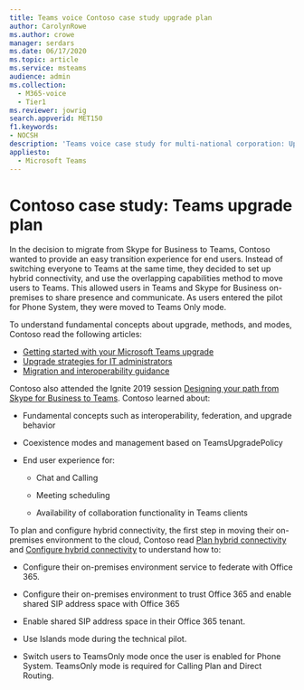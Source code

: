 ```yaml
---
title: Teams voice Contoso case study upgrade plan
author: CarolynRowe
ms.author: crowe
manager: serdars
ms.date: 06/17/2020
ms.topic: article
ms.service: msteams
audience: admin
ms.collection: 
  - M365-voice
  - Tier1
ms.reviewer: jowrig
search.appverid: MET150
f1.keywords:
- NOCSH
description: 'Teams voice case study for multi-national corporation: Upgrade planning.'
appliesto: 
  - Microsoft Teams
---
```


# Contoso case study: Teams upgrade plan

In the decision to migrate from Skype for Business to Teams, Contoso wanted to provide an easy transition experience for end users. Instead of switching everyone to Teams at the same time, they decided to set up hybrid connectivity, and use the overlapping capabilities method to move users to Teams. This allowed users in Teams and Skype for Business on-premises to share presence and communicate. As users entered the pilot for Phone System, they were moved to Teams Only mode.

To understand fundamental concepts about upgrade, methods, and modes, Contoso read the following articles:

- [Getting started with your Microsoft Teams upgrade](upgrade-start-here.md)
- [Upgrade strategies for IT administrators](upgrade-to-teams-on-prem-implement.md) 
- [Migration and interoperability guidance](migration-interop-guidance-for-teams-with-skype.md)
 
Contoso also attended the Ignite 2019 session [Designing your path from Skype for Business to Teams](https://myignite.microsoft.com/archives/IG20-OD251). Contoso learned about:

- Fundamental concepts such as interoperability, federation, and upgrade behavior 

- Coexistence modes and management based on TeamsUpgradePolicy 

- End user experience for: 

  - Chat and Calling 

  - Meeting scheduling 

  - Availability of collaboration functionality in Teams clients 

To plan and configure hybrid connectivity, the first step in moving their on-premises environment to the cloud, Contoso read
[Plan hybrid connectivity](/SkypeForBusiness/hybrid/plan-hybrid-connectivity) and 
 [Configure hybrid connectivity](/SkypeForBusiness/hybrid/configure-hybrid-connectivity) to understand how to: 

  - Configure their on-premises environment service to federate with Office 365. 

  - Configure their on-premises environment to trust Office 365 and enable shared SIP address space with Office 365 

  - Enable shared SIP address space in their Office 365 tenant.

  - Use Islands mode during the technical pilot.

  - Switch users to TeamsOnly mode once the user is enabled for Phone System. TeamsOnly mode is required for  Calling Plan and Direct Routing.
